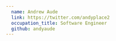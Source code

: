 ```yaml
---
  name: Andrew Aude
  link: https://twitter.com/andyplace2
  occupation_title: Software Engineer
  github: andyaude
---
```

